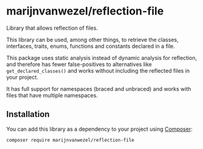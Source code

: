 # marijnvanwezel/reflection-file

Library that allows reflection of files. 

This library can be used, among other things, to retrieve the classes,
interfaces, traits, enums, functions and constants declared in a file. 

This package uses static analysis instead of dynamic analysis for reflection,
and therefore has fewer false-positives to alternatives like
`get_declared_classes()` and works without including the reflected files in
your project.

It has full support for namespaces (braced and unbraced) and works with files
that have multiple namespaces.

## Installation

You can add this library as a dependency to your project using
[Composer](https://getcomposer.org):

```
composer require marijnvanwezel/reflection-file
```
